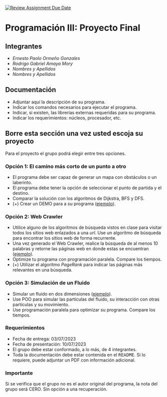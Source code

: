 [![Review Assignment Due Date](https://classroom.github.com/assets/deadline-readme-button-24ddc0f5d75046c5622901739e7c5dd533143b0c8e959d652212380cedb1ea36.svg)](https://classroom.github.com/a/pbpRrxSz)
# Programación III: Proyecto Final

## Integrantes
* *Ernesto Paolo Ormeño Gonzales*
* *Rodrigo Gabriel Amaya Mory*
* *Nombres y Apellidos*
* *Nombres y Apellidos*

## Documentación
* Adjuntar aquí la descripción de su programa.
* Indicar los comandos necesarios para ejecutar el programa.
* Indicar, si existen, las librerías externas requeridas para su programa.
* Indicar los requerimientos: núcleos, procesador, etc.

## Borre esta sección una vez usted escoja su proyecto

Para el proyecto el grupo podrá elegir entre tres opciones.

### Opción 1: El camino más corto de un punto a otro
* El programa debe ser capaz de generar un mapa con obstáculos o un laberinto.
* El programa debe tener la opción de seleccionar el punto de partida y el destino.
* Comparar la solución con los algoritmos de Dijkstra, BFS y DFS.
* (+) Crear un DEMO para a su programa ([ejemplo](https://www.youtube.com/watch?v=g024lzsknDo)).

### Opción 2: Web Crawler
* Utilice alguno de los algoritmos de búsqueda vistos en clase para visitar todos los sitios web enlazados a una *url*. Use un algoritmo de búsqueda para encontrar los sitios web de forma recurrente.
* Una vez generado el Web Crawler, realice la búsqueda de al menos 10 palabras y retorne las páginas web en donde estas se encuentran ([ejemplo](https://www.youtube.com/watch?v=PB89NCCjYMU)).
* Optimize tu programa con programación paralela. Compare los tiempos.
* (+) Utilizar el algoritmo *PageRank* para indicar las páginas más relevantes en una búsqueda.  

### Opción 3: Simulación de un Fluido
* Simular un fluido en dos dimensiones ([ejemplo](https://www.youtube.com/watch?v=oSXLpElag4E)).
* Use POO para simular las partículas del fluido, su interacción con otras partículas y su movimiento.
* Use programación paralela para optimizar su programa. Compare los tiempos.

### Requerimientos
* Fecha de entrega: 03/07/2023
* Fecha de presentación: 10/07/2023
* El grupo debe estar conformado, a lo más, de 4 integrantes.
* Toda la documentación debe estar contenida en el <tt>README</tt>. Si lo requiere, puede adjuntar un PDF con información adicional.

### Importante
Si se verifica que el grupo no es el autor original del programa, la nota del grupo será CERO. Sin opción a una recuperación.
